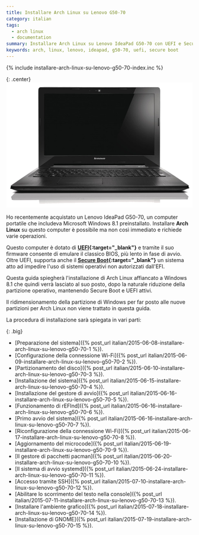 ```yaml
---
title: Installare Arch Linux su Lenovo G50-70
category: italian
tags:
  - arch linux
  - documentation
summary: Installare Arch Linux su Lenovo IdeaPad G50-70 con UEFI e Secure Boot
keywords: arch, linux, lenovo, ideapad, g50-70, uefi, secure boot
---
```


{% include installare-arch-linux-su-lenovo-g50-70-index.inc %}

{: .center}
[![Lenovo IdeaPad G50-70][lenovo-ideapad-g50-70-thumb.png]][lenovo-ideapad-g50-70.jpg]

Ho recentemente acquistato un Lenovo IdeaPad G50-70, un computer portatile che
includeva Microsoft Windows 8.1 preinstallato. Installare **Arch Linux** su
questo computer è possibile ma non così immediato e richiede varie operazioni.

Questo computer è dotato di **[UEFI]{:target="_blank"}** e tramite il suo firmware
consente di emulare il classico BIOS, più lento in fase di avvio. Oltre UEFI,
supporta anche il **[Secure Boot]{:target="_blank"}** un sistema atto ad impedire
l'uso di sistemi operativi non autorizzati dall'EFI.

Questa guida spiegherà l'installazione di Arch Linux affiancato a Windows 8.1
che quindi verrà lasciato al suo posto, dopo la naturale riduzione della partizione
operativo, mantenendo Secure Boot e UEFI attivi.

Il ridimensionamento della partizione di Windows per far posto alle nuove
partizioni per Arch Linux non viene trattato in questa guida.

La procedura di installazione sarà spiegata in vari parti:

{: .big}
>
* [Preparazione del sistema]({% post_url italian/2015-06-08-installare-arch-linux-su-lenovo-g50-70-1 %}).
* [Configurazione della connessione Wi-Fi]({% post_url italian/2015-06-09-installare-arch-linux-su-lenovo-g50-70-2 %}).
* [Partizionamento del disco]({% post_url italian/2015-06-10-installare-arch-linux-su-lenovo-g50-70-3 %}).
* [Installazione del sistema]({% post_url italian/2015-06-15-installare-arch-linux-su-lenovo-g50-70-4 %}).
* [Installazione del gestore di avvio]({% post_url italian/2015-06-16-installare-arch-linux-su-lenovo-g50-70-5 %}).
* [Funzionamento di rEFInd]({% post_url italian/2015-06-16-installare-arch-linux-su-lenovo-g50-70-6 %}).
* [Primo avvio del sistema]({% post_url italian/2015-06-16-installare-arch-linux-su-lenovo-g50-70-7 %}).
* [Riconfigurazione della connessione Wi-Fi]({% post_url italian/2015-06-17-installare-arch-linux-su-lenovo-g50-70-8 %}).
* [Aggiornamento del microcode]({% post_url italian/2015-06-19-installare-arch-linux-su-lenovo-g50-70-9 %}).
* [Il gestore di pacchetti pacman]({% post_url italian/2015-06-20-installare-arch-linux-su-lenovo-g50-70-10 %}).
* [Il sistema di avvio systemd]({% post_url italian/2015-06-24-installare-arch-linux-su-lenovo-g50-70-11 %}).
* [Accesso tramite SSH]({% post_url italian/2015-07-10-installare-arch-linux-su-lenovo-g50-70-12 %}).
* [Abilitare lo scorrimento del testo nella console]({% post_url italian/2015-07-11-installare-arch-linux-su-lenovo-g50-70-13 %}).
* [Installare l'ambiente grafico]({% post_url italian/2015-07-18-installare-arch-linux-su-lenovo-g50-70-14 %}).
* [Installazione di GNOME]({% post_url italian/2015-07-19-installare-arch-linux-su-lenovo-g50-70-15 %}).


[lenovo-ideapad-g50-70.jpg]: /resources/articles/2015-06/lenovo-ideapad-g50-70.jpg
[lenovo-ideapad-g50-70-thumb.png]: /resources/articles/2015-06/lenovo-ideapad-g50-70-thumb.png

[UEFI]: https://en.wikipedia.org/wiki/Unified_Extensible_Firmware_Interface
[Secure Boot]: https://msdn.microsoft.com/it-it/library/hh824987.aspx
